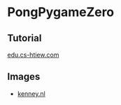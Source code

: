 # PongPygameZero

## Tutorial

[edu.cs-htiew.com](https://edu.cs-htiew.com/pl/learning-by-games/python/pong)

## Images

- [kenney.nl](https://kenney.nl)